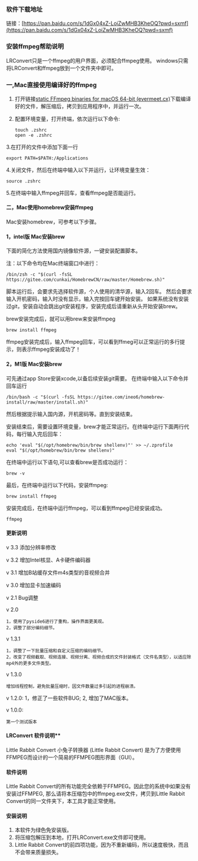 ### 软件下载地址

链接：[https://pan.baidu.com/s/1dGx04xZ-LoiZwMHB3KheOQ?pwd=sxmf](https://pan.baidu.com/s/1dGx04xZ-LoiZwMHB3KheOQ?pwd=sxmf)

### 安装ffmpeg帮助说明

LRConvert只是一个ffmpeg的用户界面，必须配合ffmpeg使用。
windows只需将LRConvert和ffmpeg放到一个文件夹中即可。

### 一,Mac直接使用编译好的ffmpeg

1. 打开链接[static FFmpeg binaries for macOS 64-bit (evermeet.cx)](https://evermeet.cx/ffmpeg/)下载编译好的文件，解压缩后，拷贝到应用程序中，并运行一次。
2. 配置环境变量，打开终端，依次运行以下命令:

   ```
   touch .zshrc
   open -e .zshrc
   ```

3.在打开的文件中添加下面一行

```
export PATH=$PATH:/Applications
```

4.关闭文件，然后在终端中输入以下并运行，让环境变量生效：

```
source .zshrc
```

5.在终端中输入ffmpeg并回车，查看ffmpeg是否能运行。

#### 二，Mac使用homebrew安装ffmpeg

Mac安装homebrew，可参考以下步骤。

#### 1，intel版 Mac安装brew

下面的简化方法使用国内镜像软件源，一键安装配置脚本。

注：以下命令均在Mac终端窗口中进行：

```
/bin/zsh -c "$(curl -fsSL https://gitee.com/cunkai/HomebrewCN/raw/master/Homebrew.sh)"
```

脚本运行后，会要求先选择软件源，个人使用的清华源，输入2回车。
然后会要求输入开机密码，输入时没有显示，输入完按回车键开始安装。
如果系统没有安装过git，安装自动会跳出git安装程序，安装完成后请重新从头开始安装brew。

brew安装完成后，就可以用brew来安装ffmpeg

```
brew install ffmpeg
```

ffmpeg安装完成后，输入ffmpeg回车，可以看到ffmeg可以正常运行的多行提示，则表示ffmpeg安装成功了！

#### 2，M1版 Mac安装brew

可先通过app Store安装xcode,以备后续安装git需要。
在终端中输入以下命令并回车运行

```
/bin/bash -c "$(curl -fsSL https://gitee.com/ineo6/homebrew-install/raw/master/install.sh)"
```

然后根据提示输入国内源，开机密码等。直到安装结束。

安装结束后，需要设置环境变量，brew才能正常运行。在终端中运行下面两行代码，每行输入完后回车：

```
echo 'eval "$(/opt/homebrew/bin/brew shellenv)"' >> ~/.zprofile
eval "$(/opt/homebrew/bin/brew shellenv)"
```

在终端中运行以下语句,可以查看brew是否成功运行：

```
brew -v
```

最后，在终端中运行以下代码，安装ffmpeg:

```
brew install ffmpeg
```

安装完成后，在终端中运行ffmpeg，可以看到ffmpeg已经安装成功。

```
ffmpeg
```

#### 更新说明

v 3.3
     添加分辨率修改

v 3.2
     增加Intel核显、A卡硬件编码器

v 3.1
     增加B站缓存文件m4s类型的音视频合并

v 3.0
     增加显卡加速编码

v 2.1
     Bug调整

v 2.0

    1，使用了pyside6进行了重构，操作界面更美观。
    2，调整了部分编码细节。

v 1.3.1

    1，调整了一下批量压缩和自定义压缩的编码细节。
    2，改变了视频截取、视频连接、视频分离、视频合成的文件封装格式（文件名类型），以适应除mp4外的更多文件类型。

v 1.3.0

    增加线程控制，避免批量压缩时，因文件数量过多引起的进程崩溃。

v 1.2.0:
    1，修正了一些软件BUG;
    2, 增加了MAC版本。

v 1.0.0:

    第一个测试版本

#### LRConvert 软件说明**

Little Rabbit Convert 小兔子转换器 (Little Rabbit Convert) 是为了方便使用FFMPEG而设计的一个简易的FFMPEG图形界面（GUI）。

#### 软件说明

Little Rabbit Convert的所有功能完全依赖于FFMPEG。因此您的系统中如果没有安装过FFMPEG,
那么请将本压缩包中的ffmpeg.exe文件，拷贝到Little Rabbit Convert的同一文件夹下，本工具才能正常使用。

#### 安装说明

1. 本软件为绿色免安装版。
2. 将压缩包解压到本地，打开LRConvert.exe文件即可使用。
3. Little Rabbit Convert的前四项功能，因为不重新编码，所以速度极快，而且不会带来质量损失。
